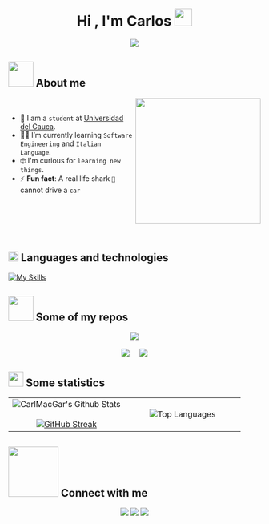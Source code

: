 <h1 align="center"><b>Hi , I'm Carlos </b><img src="https://media.giphy.com/media/hvRJCLFzcasrR4ia7z/giphy.gif" width="35"></h1>
<!--  -->
<p align="center">
  <a href="https://github.com/DenverCoder1/readme-typing-svg"><img src="https://readme-typing-svg.herokuapp.com?font=Time+New+Roman&color=7A7ADB&size=25&center=true&vCenter=true&width=600&height=100&lines=Welcome+to+my+GitHub+profile!;CarlMacGar;Unicauca+student;Self-taught+Front-End+Developer;Learning+to+improve+my+backend+skills;Love+to+learn+new+things;VENI,+VEDI,+VINCE"></a>
</p>


## <picture><img src = "https://github.com/7oSkaaa/7oSkaaa/blob/main/Images/about_me.gif?raw=true" width = 50px></picture> About me

<picture> <img align="right" src="https://github.com/7oSkaaa/7oSkaaa/blob/main/Images/Right_Side.gif?raw=true" width = 250px></picture>

<br>

- :school: I am a `student` at [Universidad del Cauca](https://www.unicauca.edu.co/).
- :student: I’m currently learning `Software Engineering` and `Italian Language`.
- :nerd_face: I'm curious for `learning new things`.
- :zap: **Fun fact**: A real life shark `🦈` cannot drive a `car`
<br><br><br><br><br><br>

## <picture><img src = "https://media2.giphy.com/media/QssGEmpkyEOhBCb7e1/giphy.gif?cid=ecf05e47a0n3gi1bfqntqmob8g9aid1oyj2wr3ds3mg700bl&rid=giphy.gif" width = 20px></picture> Languages and technologies
[![My Skills](https://skillicons.dev/icons?i=py,js,mysql,html,css,md,tailwindcss,nodejs,github,vscode,react,figma,notion,discord)](https://skillicons.dev)


## <picture> <img src = "https://github.com/7oSkaaa/7oSkaaa/blob/main/Images/Software_Tools.gif?raw=true" width = 50px>  </picture> Some of my repos
<div align="center">
  <a href="https://github.com/CarlMacGar/CarlMacGar"><img align="center" src="https://github-readme-stats.vercel.app/api/pin/?username=CarlMacGar&repo=CarlMacGar&title_color=7A7ADB&icon_color=2234AE&text_color=D3D3D3&bg_color=0,000000,130F40"/></a>
</div>
<br>
<div align="center" style="display: flex; justify-content: center; flex-wrap: wrap; gap: 20px;">
  <!-- Segunda fila y en adelante: Filas de dos repositorios -->
  <a href="https://github.com/CarlMacGar/recommender-app">
    <img align="center" src="https://github-readme-stats.vercel.app/api/pin/?username=CarlMacGar&repo=recommender-app&title_color=7A7ADB&icon_color=2234AE&text_color=D3D3D3&bg_color=0,000000,130F40"/>
  </a>
  <a href="https://github.com/CarlMacGar/Cuadrando-las-lucas">
    <img align="center" src="https://github-readme-stats.vercel.app/api/pin/?username=CarlMacGar&repo=Cuadrando-las-lucas&title_color=7A7ADB&icon_color=2234AE&text_color=D3D3D3&bg_color=0,000000,130F40"/>
  </a>
</div>

## <picture><img src = "https://media.giphy.com/media/iY8CRBdQXODJSCERIr/giphy.gif" width = 30px></picture> Some statistics
<!--- stats & Trophy (start) -->
<p align="center">
  <!--- stats (start) -->
<table align="center">
<tr border="none">
<td width="50%" align="center">
  <img align="center" src="https://github-readme-stats.vercel.app/api?username=CarlMacGar&include_all_commits=true&count_private=true&show_icons=true&line_height=20&title_color=7A7ADB&icon_color=2234AE&text_color=D3D3D3&bg_color=0,000000,130F40" alt="CarlMacGar's Github Stats">
  <br></br>
  <a href="https://git.io/streak-stats"><img src="https://github-readme-streak-stats.herokuapp.com?user=CarlMacGar&theme=transparent&border_radius=3&background=20%2C000000%2C130F40&fire=7A7ADB&ring=7A7ADB&currStreakNum=D3D3D3&sideLabels=D3D3D3&sideNums=D3D3D3&currStreakLabel=D3D3D3&dates=7A7ADB" alt="GitHub Streak" /></a>
</td>

<td width="50%" align="center">

<img align="center" src="https://github-readme-stats.vercel.app/api/top-langs/?username=CarlMacGar&theme=dark&hide_border=false&bg_color=0,000000,130F40&title_color=7A7ADB&text_color=D3D3D3&langs_count=10&layout=donut-vertical" alt="Top Languages">
  </td>
</tr>
</table>
<!--- stats (end)

<!--- trophy (start) NOT YET
<div align=center>
  <a href="https://github.com/ryo-ma/github-profile-trophy" title="Go to Source">
      <img align="center" width=84% src="https://github-profile-trophy.vercel.app/?username=1010nishant&theme=radical&row=1&column=7&margin-h=15&margin-w=5&no-bg=true" alt="TROPHY" />
    </a>
</div>
-->


</p>        
<!--- stats (end) -->

## <picture> <img src="https://github.com/7oSkaaa/7oSkaaa/blob/main/Images/Connect-with-me.gif?raw=true" width="100px"> </picture> Connect with me

<p align="center">
  <a href="https://github.com/CarlMacGar"><img src="https://skillicons.dev/icons?i=github" /></a>
  <a href="mailto:carlosgsolarte@gmail.com"><img src="https://skillicons.dev/icons?i=gmail" /></a>
  <a href="https://discord.com/users/4116"><img src="https://skillicons.dev/icons?i=discord" /></a>
</p>
<!--
**CarlMacGar/CarlMacGar** is a ✨ _special_ ✨ repository because its `README.md` (this file) appears on your GitHub profile.



Here are some ideas to get you started:

- 🔭 I’m currently working on ...
- 🌱 I’m currently learning ...
- 👯 I’m looking to collaborate on ...
- 🤔 I’m looking for help with ...
- 💬 Ask me about ...
- 📫 How to reach me: ...
- 😄 Pronouns: ...
- ⚡ Fun fact: ...
-->
